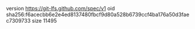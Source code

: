 version https://git-lfs.github.com/spec/v1
oid sha256:f6acecbb6e2e4ed8137480fbcf9d80a528b6739ccf4ba176a50d3faec7309733
size 11495
